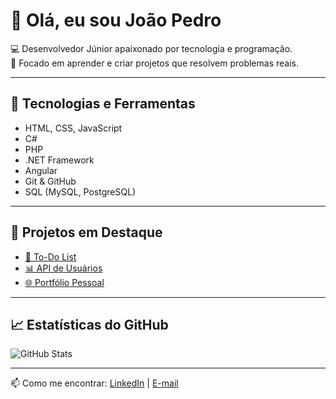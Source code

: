 # 👋 Olá, eu sou João Pedro

💻 Desenvolvedor Júnior apaixonado por tecnologia e programação.  
🚀 Focado em aprender e criar projetos que resolvem problemas reais.  

---

## 🔧 Tecnologias e Ferramentas
- HTML, CSS, JavaScript
- C#
- PHP
- .NET Framework
- Angular
- Git & GitHub
- SQL (MySQL, PostgreSQL)

---

## 📌 Projetos em Destaque
- [📝 To-Do List](https://github.com/pacheba/todo-list)  
- [📊 API de Usuários](https://github.com/pacheba/api-usuarios)  
- [🌐 Portfólio Pessoal](https://github.com/seu-usuario/portfolio)

---

## 📈 Estatísticas do GitHub
![GitHub Stats](https://github-readme-stats.vercel.app/api?username=pacheba&show_icons=true&theme=dracula)

---

📫 Como me encontrar: [LinkedIn](https://www.linkedin.com/in/jo%C3%A3o-pedro-amaral-de-oliveira-9408a91a6/) | [E-mail](mailto:joaopamaral2002@gmail.com)
